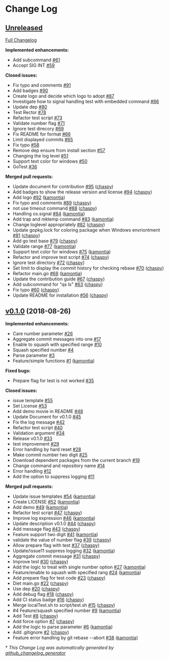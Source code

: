 # Change Log

## [Unreleased](https://github.com/kamontia/qs/tree/HEAD)

[Full Changelog](https://github.com/kamontia/qs/compare/v0.1.0...HEAD)

**Implemented enhancements:**

- Add subcommand [\#61](https://github.com/kamontia/qs/issues/61)
- Accept SIG INT [\#59](https://github.com/kamontia/qs/issues/59)

**Closed issues:**

- Fix typo and comments [\#91](https://github.com/kamontia/qs/issues/91)
- Add badges [\#90](https://github.com/kamontia/qs/issues/90)
- Create logo and decide which logo to adopt [\#87](https://github.com/kamontia/qs/issues/87)
- Investigate how to signal handling test with embedded command [\#86](https://github.com/kamontia/qs/issues/86)
- Update dep [\#80](https://github.com/kamontia/qs/issues/80)
- Test Rector [\#78](https://github.com/kamontia/qs/issues/78)
- Refactor test script [\#73](https://github.com/kamontia/qs/issues/73)
- Validate number flag [\#71](https://github.com/kamontia/qs/issues/71)
- Ignore test direcory [\#69](https://github.com/kamontia/qs/issues/69)
- Fix README for format [\#66](https://github.com/kamontia/qs/issues/66)
- Limit displayed commits [\#65](https://github.com/kamontia/qs/issues/65)
- Fix typo [\#58](https://github.com/kamontia/qs/issues/58)
- Remove dep ensure from install section [\#57](https://github.com/kamontia/qs/issues/57)
- Changing the log level [\#51](https://github.com/kamontia/qs/issues/51)
- Support text color for windows [\#50](https://github.com/kamontia/qs/issues/50)
- GoTest [\#36](https://github.com/kamontia/qs/issues/36)

**Merged pull requests:**

- Update document for contribution [\#95](https://github.com/kamontia/qs/pull/95) ([chaspy](https://github.com/chaspy))
- Add badges to show the release version and license [\#94](https://github.com/kamontia/qs/pull/94) ([chaspy](https://github.com/chaspy))
- Add logo [\#92](https://github.com/kamontia/qs/pull/92) ([kamontia](https://github.com/kamontia))
- Fix typo and comments [\#89](https://github.com/kamontia/qs/pull/89) ([chaspy](https://github.com/chaspy))
- not use timeout command [\#88](https://github.com/kamontia/qs/pull/88) ([chaspy](https://github.com/chaspy))
- Handling os.signal [\#84](https://github.com/kamontia/qs/pull/84) ([kamontia](https://github.com/kamontia))
- Add trap and mktemp command [\#83](https://github.com/kamontia/qs/pull/83) ([kamontia](https://github.com/kamontia))
- Change loglevel appropriately [\#82](https://github.com/kamontia/qs/pull/82) ([chaspy](https://github.com/chaspy))
- Update gopkg.lock for coloring package when Windows envriontment [\#81](https://github.com/kamontia/qs/pull/81) ([chaspy](https://github.com/chaspy))
- Add go test base [\#79](https://github.com/kamontia/qs/pull/79) ([chaspy](https://github.com/chaspy))
- Validate range [\#77](https://github.com/kamontia/qs/pull/77) ([kamontia](https://github.com/kamontia))
- Support text color for windows [\#75](https://github.com/kamontia/qs/pull/75) ([kamontia](https://github.com/kamontia))
- Refactor and improve test script [\#74](https://github.com/kamontia/qs/pull/74) ([chaspy](https://github.com/chaspy))
- Ignore test directory [\#72](https://github.com/kamontia/qs/pull/72) ([chaspy](https://github.com/chaspy))
- Set limit to display the commit history for checking rebase [\#70](https://github.com/kamontia/qs/pull/70) ([chaspy](https://github.com/chaspy))
- Refactor main.go [\#68](https://github.com/kamontia/qs/pull/68) ([kamontia](https://github.com/kamontia))
- Update the contribution guide [\#67](https://github.com/kamontia/qs/pull/67) ([chaspy](https://github.com/chaspy))
- Add subcommand for "qs ls" [\#63](https://github.com/kamontia/qs/pull/63) ([chaspy](https://github.com/chaspy))
- Fix typo [\#60](https://github.com/kamontia/qs/pull/60) ([chaspy](https://github.com/chaspy))
- Update README for installation [\#56](https://github.com/kamontia/qs/pull/56) ([chaspy](https://github.com/chaspy))

## [v0.1.0](https://github.com/kamontia/qs/tree/v0.1.0) (2018-08-26)
**Implemented enhancements:**

- Care number parameter [\#26](https://github.com/kamontia/qs/issues/26)
- Aggregate commit messages into one [\#17](https://github.com/kamontia/qs/issues/17)
- Enable to squash with specified range [\#10](https://github.com/kamontia/qs/issues/10)
- Squash specified number [\#4](https://github.com/kamontia/qs/issues/4)
- Parse parameter [\#3](https://github.com/kamontia/qs/issues/3)
- Feature/simple functions [\#1](https://github.com/kamontia/qs/pull/1) ([kamontia](https://github.com/kamontia))

**Fixed bugs:**

- Prepare flag for test is not worked [\#35](https://github.com/kamontia/qs/issues/35)

**Closed issues:**

- issue template [\#55](https://github.com/kamontia/qs/issues/55)
- Set License [\#53](https://github.com/kamontia/qs/issues/53)
- Add demo movie in README [\#48](https://github.com/kamontia/qs/issues/48)
- Update Document for v0.1.0 [\#45](https://github.com/kamontia/qs/issues/45)
- Fix the log message [\#42](https://github.com/kamontia/qs/issues/42)
- Refactor test script [\#40](https://github.com/kamontia/qs/issues/40)
- Validation argument [\#34](https://github.com/kamontia/qs/issues/34)
- Release v0.1.0 [\#33](https://github.com/kamontia/qs/issues/33)
- test improvement [\#29](https://github.com/kamontia/qs/issues/29)
- Error handling by hard reset [\#28](https://github.com/kamontia/qs/issues/28)
- Make commit number two digit [\#25](https://github.com/kamontia/qs/issues/25)
- Download dependent packages from the current branch [\#19](https://github.com/kamontia/qs/issues/19)
- Change command and repository name [\#14](https://github.com/kamontia/qs/issues/14)
- Error handling [\#12](https://github.com/kamontia/qs/issues/12)
- Add the option to suppress logging [\#11](https://github.com/kamontia/qs/issues/11)

**Merged pull requests:**

- Update issue templates [\#54](https://github.com/kamontia/qs/pull/54) ([kamontia](https://github.com/kamontia))
- Create LICENSE [\#52](https://github.com/kamontia/qs/pull/52) ([kamontia](https://github.com/kamontia))
- Add demo [\#49](https://github.com/kamontia/qs/pull/49) ([kamontia](https://github.com/kamontia))
- Refactor test script [\#47](https://github.com/kamontia/qs/pull/47) ([chaspy](https://github.com/chaspy))
- Improve log expression [\#46](https://github.com/kamontia/qs/pull/46) ([kamontia](https://github.com/kamontia))
- Update description v0.1.0 [\#44](https://github.com/kamontia/qs/pull/44) ([chaspy](https://github.com/chaspy))
- Add message flag [\#43](https://github.com/kamontia/qs/pull/43) ([chaspy](https://github.com/chaspy))
- Feature support two digit [\#41](https://github.com/kamontia/qs/pull/41) ([kamontia](https://github.com/kamontia))
- validate the value of number flag [\#39](https://github.com/kamontia/qs/pull/39) ([chaspy](https://github.com/chaspy))
- Allow prepare flag with test [\#37](https://github.com/kamontia/qs/pull/37) ([chaspy](https://github.com/chaspy))
- Update/issue11 suppress logging [\#32](https://github.com/kamontia/qs/pull/32) ([kamontia](https://github.com/kamontia))
- Aggregate commit message [\#31](https://github.com/kamontia/qs/pull/31) ([chaspy](https://github.com/chaspy))
- Improve test [\#30](https://github.com/kamontia/qs/pull/30) ([chaspy](https://github.com/chaspy))
- Add the logic to treat with single number option [\#27](https://github.com/kamontia/qs/pull/27) ([kamontia](https://github.com/kamontia))
- Feature/enable to squash with specified rang [\#24](https://github.com/kamontia/qs/pull/24) ([kamontia](https://github.com/kamontia))
- Add prepare flag for test code [\#23](https://github.com/kamontia/qs/pull/23) ([chaspy](https://github.com/chaspy))
- Diet main.go [\#22](https://github.com/kamontia/qs/pull/22) ([chaspy](https://github.com/chaspy))
- Use dep [\#20](https://github.com/kamontia/qs/pull/20) ([chaspy](https://github.com/chaspy))
- Add debug flag [\#18](https://github.com/kamontia/qs/pull/18) ([chaspy](https://github.com/chaspy))
- Add CI status badge [\#16](https://github.com/kamontia/qs/pull/16) ([chaspy](https://github.com/chaspy))
-  Merge localTest.sh to script/test.sh [\#15](https://github.com/kamontia/qs/pull/15) ([chaspy](https://github.com/chaspy))
- \#4 Feature/squash specified number [\#9](https://github.com/kamontia/qs/pull/9) ([kamontia](https://github.com/kamontia))
- Add Test [\#8](https://github.com/kamontia/qs/pull/8) ([chaspy](https://github.com/chaspy))
- Add force option [\#7](https://github.com/kamontia/qs/pull/7) ([chaspy](https://github.com/chaspy))
- Add the logic to parse parameter [\#6](https://github.com/kamontia/qs/pull/6) ([kamontia](https://github.com/kamontia))
- Add .gitignore [\#2](https://github.com/kamontia/qs/pull/2) ([chaspy](https://github.com/chaspy))
- Feature error handling by git rebase --abort [\#38](https://github.com/kamontia/qs/pull/38) ([kamontia](https://github.com/kamontia))



\* *This Change Log was automatically generated by [github_changelog_generator](https://github.com/skywinder/Github-Changelog-Generator)*